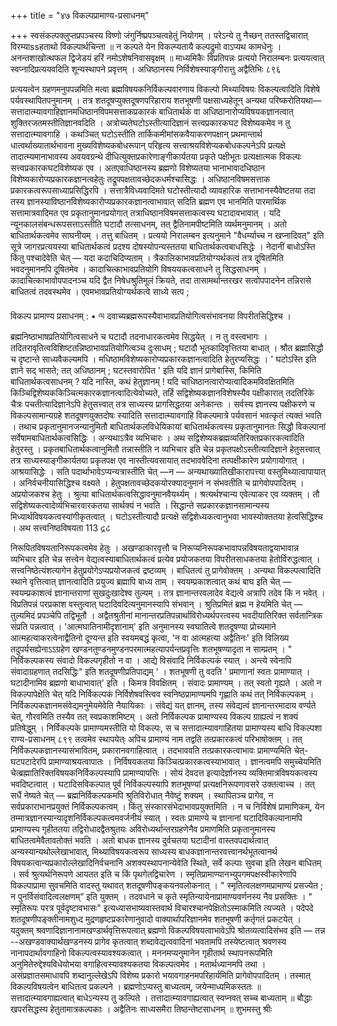 +++
title = "४७ विकल्पप्रामाण्य-प्रसाधनम्"

+++
स्वसंकल्पक्लुप्तप्रपञ्चस्य विष्णो
जंगुर्निष्प्रपञ्चत्वहेतुं नियोगम् । परेऽन्ये तु नैच्छन् ततस्तद्विचारात् 
विरम्याssहताथो विकल्पार्थचिन्ता ॥ 
न कल्पते येन विकल्प्यतायै 
कल्पद्रुमो वाऽप्यथ कामधेनुः । 
अनन्तशाखोत्थफल द्विजेडयं 
हरिं नमोऽशेषनिवासवृक्षम् ॥ 
माध्यमिकैः विप्रतिपन्नः प्रत्ययो निरालम्बनः प्रत्ययत्वात् स्वप्नादिप्रत्ययवदिति शून्यस्थापने प्रवृत्तम् । अधिष्ठानस्य निर्विशेषस्याङ्गीरात्तु अद्वैतिभिः 
८९६ 

प्रत्ययत्वेन ग्रहणमनुपपन्नमिति मत्वा ब्रह्मविषयकनिर्विकल्पवारणाय विकल्पो मिथ्याविषयः विकल्पत्वादिति विशेषे पर्यवस्थापितपनुमानम् । 
तत्र शतदूषप्युक्तदूषणपरिहाराय शतभूषणी पक्षसाध्यहेतून् अन्यथा परिष्करोतियथा— सत्तादात्म्यावगाहिज्ञानमधिष्ठानविपमसत्ताकप्रकारकं बाधितार्थकं वा अधिष्ठानारोप्यविषयकज्ञानत्वात् शुक्तिरजतमस्तीतिज्ञानवदिति । अत्रोच्यतेघटोऽस्तीत्यादिज्ञानं सत्त्वप्रकारकघट विशेष्यकमेव न तु सत्तादात्म्यावगाहि । कथञ्चित् घटोऽस्तीति तार्किकमीमांसकवैयाकरणपक्षान् प्रथमान्तार्थ धात्वर्थाख्यातार्थभावना मुख्यविशेष्यकबोधरूपान् परिहृत्य सत्त्वाश्रयविशेप्यकबोधकल्पनेऽपि प्रत्यक्षे तादात्म्यमानाभावस्य अवयवग्रन्थे दीधित्युक्तप्रकारेणाङ्गीकार्यतया प्रकृते पक्षीभूतः प्रत्यक्षात्मक विकल्पः सत्त्वप्रकारकघटविशेष्यक एव । अतएवाधिष्ठानस्य ब्रह्मणो विशेष्यतया भानाभावादधिष्ठान विशेष्यकारोप्यप्रकारकज्ञानत्वहेतुः तद्रूपपक्षतावच्छेदकधर्मश्चासिद्धः । अधिष्ठानविषमसत्ताक प्रकारकत्वरूपसाध्याप्रसिद्धिरपि । सत्तात्रैविध्यवादिमते घटोस्तीत्यादौ व्यावहारिक सत्ताभानस्यैवेष्टतया तदा तस्य ज्ञानस्याविष्ठानविशेष्यकारोप्यप्रकारकज्ञानत्वाभावात् सदिति ब्रह्मण एव भानमिति पारमार्थिक सत्तामात्रवादिमत एव प्रकृतानुमानप्रयोगात् तत्राधिष्ठानविषमसत्ताकत्वस्य घटादावभावात् । यदि न्यूनकालसंबन्धरूपसत्ताऽस्तीति घटादौ तत्साधनम्, तत् द्वैतिनामपीष्टमिति व्यर्थमनुमानम् । अतो बाधितार्थकत्वमेव साघनीयम् । तत्तु बाधितम् । प्रत्ययो निरालम्बन इत्यनुमाने "वैधर्म्याच्च न खप्नादिवत्" इति सूत्रे जागरप्रत्ययस्या बाधितार्थकत्वं प्रदश्य दोषस्योपन्यस्ततया बाधितार्थकत्वबाधसिद्धेः । नेदानीं बाधोऽस्ति किंतु पश्चादेवेति चेत् — यदा कदाचिदिप्यताम् । त्रैकालिकाभावप्रतियोग्यर्थकत्वं तत्र दूषितमिति भवदनुमानमपि दूषितमेव । कादाचित्काभावप्रतियोगि विषययकत्वसाधने तु सिद्धसाधनम् । कादाचित्काभावोपपादनञ्च यदि द्वैत निषेधश्रुतिमूलं क्रियते, तदा तासामर्थान्तरखर सत्वोपपादनेन तन्निरासे बाधितत्वं तदवस्थमेव । एवमभावप्रतियोग्यर्थकत्वे साध्ये सत्प
; 

विकल्प प्रामाण्य प्रसाधनम् 
: 
• 
ལ 
दवाच्यब्रह्मरूपस्यैवाभावप्रतियोगित्वसंभावनया विपरीतसिद्धिश्च । ब्रह्मनिष्ठाभाषप्रतियोगित्वसाधने च घटादौ तदनाधारकत्वमेव सिद्धयेत् । न तु वस्त्वभागः । तदितरावृतित्वविशिष्टतन्निष्ठाभावप्रतियोगित्वञ्च दुःसाधम् ; घटादौ भूतकादिवृत्तितया बाधात् । श्रौत ब्रह्मासिद्धौ च दृष्टान्ते साध्यवैकल्यमपि । मधिष्ठामविशेष्यकारोप्यप्रकारकज्ञानत्वादिति हेतुरप्यसिद्धः । ' घटोऽस्ति इति ज्ञाने सद् भासते; तत् अधिष्ठानम् ; घटस्तवारोपित ' इति यदि ज्ञानं प्रागेबास्सि, किमिति बाधितार्थकत्वसाधनम् ? यदि नास्ति, कथं हेतुज्ञानम् ! यदि चाधिष्ठानत्वारोप्यत्वादिकमविवक्षितमिति किञ्चिद्विशेष्यककिञ्चित्मकारकज्ञानत्वादित्येवोच्यते, तर्हि सद्विशेष्यकज्ञानविशेषस्यैव पक्षीकारात् तदतिरिके चैत्रः पचतीत्यादिज्ञानेऽपि हेतुसत्त्वात् तत्र साध्यस्य प्रागसिद्धतया अनेकान्तः । सर्वस्य ज्ञानस्य पक्षीकरणे च विकल्पसामान्यग्रहे शतदूषणयुक्तदोषः स्यादिति सत्तादात्म्यावगाहि विकल्पमात्रे पर्यवसानं भवत्कृतं त्यक्तं भवति । तथाच प्रकृतानुमानजन्यानुमितौ बाधितार्थकलविधेयिकायां बाधितार्थकत्वस्य प्रकृतानुमानतः सिद्धौ विकल्पानां सर्वेषामबाधितार्थकत्वसिद्धिः । अन्यथाऽत्रैव व्यभिचारः । अथ सद्विशेष्यकब्रह्मव्यतिरिक्तप्रकारकत्वादिति हेतुरस्तु । प्रकृतबाधितार्थकत्वानुमितौ तन्नास्तीति न व्यभिचार इति चेन्न प्रकृतपक्षोऽस्तीत्यादिज्ञाने हेतुसत्त्वात् तत्र साध्यस्याङ्गीकार्यतया प्रकृतपक्ष एव नास्तीत्यवसायात् तदभाववेदिना तत्पक्षीकारेण प्रयोगायोगात् । आश्रयासिद्धेः । सति पदार्थाभावेऽप्यन्यत्रास्तीति चेत् —न — अन्यथाख्यातिखीकारापत्त्या वस्तुमिथ्यात्वापायात् । अनिर्वचनीयासिद्धिश्च वक्ष्यते । हेतुपक्षतावच्छेदकयोरक्यादनुमानं न संभवतीति च प्रागेवोपपादितम् । अप्रयोजकश्च हेतुः । श्रुत्या बाधितार्थकत्वसिद्धावनुमानवैयर्थ्यम् । श्रत्यर्थश्चान्य एवेत्याकर एव व्यक्तम् । तौ सद्विशेष्यकत्वादेर्व्यभिचारवारकतया सार्थक्यं न भवति । सिद्धान्ते सप्रकारकज्ञानसामान्यस्य मिध्यार्थविषयकत्वस्यांगीकृतत्वात् । घटोऽस्तीत्यादौ प्रत्यक्षे सद्विशेध्यकत्वानुभवा भावस्योक्ततया हेत्वसिद्धिश्च । अथ सत्त्वनिष्ठविषयता
113 
દ્રઢ 

निरूपितविषयतानिरूपकत्वमेव हेतुः । अखण्डाकारवृत्तौ च निरूप्यनिरूपकभावापन्नविषयताद्वयाभावान्न व्यभिचार इति चेन्न सत्त्वेन वेद्यत्वस्याबाधितार्थकत्वं प्रत्येव प्रयोजकतया विपरीतसाधकतया हेतोर्विरुद्धत्वात् । सत्त्वनिष्ठेत्यंशत्यागेन हेतुप्रयोगेऽप्यप्रयोजकत्वं द्रष्टव्यम् । बाधितत्वं तु प्रागेवोक्तम् । अन्यथा विकल्पत्वादिति स्थाने वृत्तित्वात् ज्ञानत्वादिति प्रयुज्य ब्रह्मापि बाध्य ताम् । स्वयम्प्रकाशत्वात् कथं बाघ इति चेत् — स्वयम्प्रकाशत्वं ज्ञानान्तराणां सुखदुःखादेश्व तुल्यम् । तत्र ज्ञानान्तरवलादेव वेद्यत्वे अत्रापि तदेव किं न भवेत् । विप्रतिपन्नं परप्रकाश वस्तुत्वात् घटादिवदित्यनुमानस्यापि संभवान् । श्रुतिप्रमितं ब्रह्म न हेयमिति चेत् — तुल्यमिदं प्रपञ्चेपि तद्विभूतौ । अद्वैतश्रुतीनां मानान्तरप्रतिपन्नार्थाविरोध्यर्थपरत्वस्य भवदीयातिरिक्त सर्वतान्त्रिक संप्रति
पन्नत्वात् । 
'आत्मघातिनामीदृशानाम्' इति अनुमानस्य स्वघातित्वे शतदूषण्या प्रोच्यमाने आत्महत्याकरत्वेनाद्वैतिनो दूण्यन्त इति स्वयमबद्धं कृत्वा, 'न वा आत्महत्या अद्वैतिनः' इति विलिख्य तदुपर्यसह्येनाऽऽग्रहेण खण्डनतुण्डनमुण्डनपरमात्महत्यापर्यन्तप्रवृत्तिः शतभूषण्यादृता न साम्प्रतम् । 
" निर्विकल्पकस्य संवादो विकल्पगृहीतो न वा । आद्ये विसंवादि निर्विकल्पकं स्यात् । अन्त्ये स्वेनापि संवादाग्रहणात् तदसिद्धिः" इति शतदूषणीप्रतिपाद्यम् ' । शतभूषणी तु वदति ' प्रमाणानां स्वतः प्रामाण्यात् । घटादीनामिव ब्रह्मणो बाधाभावात्' इति । किमत्र विवक्षितम् । संवादः प्रामाण्यम् । तत् स्वतो गृह्यते । अतो न विकल्पापेक्षेति चेत् यदि निर्विकल्पकं निर्विशेषवस्त्विव स्वनिष्ठप्रामाण्यमपि गृह्णाति कथं तत् निर्विकल्पकम् । निर्विकल्पकज्ञानमसंवेद्यमनुमेयमेवेति नैयायिकाः । संवेद्यं यत् ज्ञानम्, तस्य संवेद्यत्वं ज्ञानान्तरमादाय वर्ण्यते चेत्, गौरवमिति तस्यैव तत् स्वप्रकाशमिष्टम् । अतो निर्विकल्पक प्रामाण्यस्य विकल्प ग्राह्यत्वं न शक्यं प्रतिषेद्धुम् । निर्विकल्पके प्रामाण्यमस्तीति यो विकल्पः, स च सत्तादात्म्यावगाहितया प्रामाण्यस्य बाधि
विकल्पशा राण्य-प्रसाधनम् 
८९९ 
तत्वमेव स्थापयेत्ः अपिच प्रामाण्यं नाम तद्वति तत्प्रकारकत्वं परिभाषोक्तम् । तत् निर्विकल्पकज्ञानस्यासंभावितम्, प्रकारानवगाहित्वात् । तदभाववति तत्प्रकारकत्वाभावः प्रामाण्यमिति चेत्-घटपटादेरपि प्रामाण्याश्रयत्वापातः । निर्विषयकतया किञ्चित्प्रकारकत्वस्याभावात् । ज्ञानत्वमपि समुच्चेयमिति चेत्ब्रह्मातिरिक्तविषयकनिर्विकल्पस्यापि प्रामाण्यापत्तिः । सोयं देवदत्त इत्यादेर्ज्ञानस्य व्यक्तिमात्रविषयकत्वस्य भवदिष्टत्वात् । घटादिसविकल्पात् पूर्वं निर्विकल्पस्यापि शतभूषण्यां प्रत्यक्षनिरूपणावसरे उक्तत्वाच्च । तत् सधैं नेष्यते चेत् — ब्रह्मनिर्विकल्पकमपि श्रुतिविरोधात् नैवेष्टुं शक्यम् । स्थापितञ्च प्रागेव, न सर्वप्रकाराभानप्रयुक्तं निर्विकल्पकत्वम् । किंतु संस्कारसंभेदाभावप्रयुक्तमिति । न च निर्विशेषं प्रामाणिकम्, येन तम्मात्रज्ञानस्यान्यादृशनिर्विकल्पकत्वमवर्जनीयं स्यात् । स्वतः प्रामाण्ये च ज्ञानानां घटादिविकल्पानामपि प्रामाण्यस्प गृहीततया तद्विरोधादद्वैतश्रुतयः अविरोध्यर्थान्तरग्रहणेनैव प्रमाणमिति प्रकृतानुमानस्य बाधितत्वमेवैतावतोक्तं भवति । अतो बाधक ज्ञानस्य दुर्वचतया घटादीनां वास्तवपदार्थत्वात् अन्यस्यान्यथोल्लेखाभावात्, मिथ्याविषयकत्वरूप साध्यस्य बाधकज्ञानान्तरवत्त्वानर्थभूतत्वानर्थ विषयकत्वान्यप्रकारोल्लेखादिनिर्वचनानि अशक्यस्थापनान्येवेति स्थिते, सर्वे कल्पाः सुवचा इति लेखन बाधितम् । सर्व श्रुत्यर्थनिरूपणे आयतत इति च किं पृथगेतद्विचारेण । स्मृतिप्रामाण्यानभ्युपगमपक्षस्वीकारेणापि विकल्पाप्रामा सुवचमिति वादस्तु यथावत् शतदूषणीपङ्कयनवलोकनात् । " स्मृतित्वलक्षणमप्रामाण्यं प्रसज्येत ; न पुनर्विसंवादित्वलक्षणम्” इति युक्तम् । तदवधाने च कृते स्मृतिन्यायेनाप्रामाण्यवर्णनस्य नैव प्रसक्तिः । " स्मृतिरूपः परत्र पूर्वदृष्टावभासः" इत्यध्यासभाष्यवास्तवार्थ विचारश्चानपेक्षितोऽस्माकमिति त्यज्यते । पदेपदे शतदूषणीपङ्क्तीनामशुध्द मुद्रणहृष्टप्रकारेणानुवादो वाक्यार्थापरिज्ञानमेव शतभूषणी कर्तृगतं प्रकटयेत् । 
यदुक्तम् श्रवणादिज्ञानानामखण्डार्थवृत्तिरूपत्वात् ब्रह्मणो विकल्पविषयत्वाभावेऽपि श्रोतव्यत्वादिसंभव इति — तन्न --अखण्डवाक्यार्थखण्डनस्य 
प्रागेव कृतत्वात् शब्दावेद्यत्ववादिनां भवतामपि तस्येष्टत्वात् श्रवणस्य नानापदार्थावगाहिनो विकल्पत्वस्यावश्यकत्वात् । मननमप्यनुमानेन गृहीतार्थ स्थापनरूपमिति अनुमितेरुद्देश्यविधेयोभया वगाहित्वस्यावश्यकतया विकल्पत्वमेव । मतार्थध्यानमपि तथा । असंप्रज्ञातसमाधावपि शब्दानुल्लेखेऽपि विशेष्य प्रकारो भयावगाहनमपरिहार्यमिति प्रागेवोपपादितम् । तस्मात् 
विकल्पविषयत्वेन बाधितत्व प्रकल्पने । 
ब्रह्मणोऽप्यस्तु बाध्यत्वम्, जयेन्माध्यमिकस्ततः ॥ सत्तादात्म्यावगाह्यत्वात् बाधेऽन्यस्य तु कल्पिते । तत्तादात्म्यावगाह्यत्वात् स्वप्नवत् सच्च बाध्यताम् ॥ बौद्धाः खपरसिद्धस्य हेतुतामात्रकल्पकाः । अद्वैतिनः साध्यसमैरा तिष्ठन्तेष्टसाधनम् ॥ 
शुभमस्तु 
श्रीः 